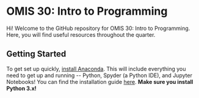 # OMIS 30: Intro to Programming

Hi! Welcome to the GitHub repository for OMIS 30: Intro to Programming. Here, you will find useful resources throughout the quarter.


## Getting Started

To get set up quickly, [install Anaconda](https://www.anaconda.com/download/). This will include everything you need to get up and running -- Python, Spyder (a Python IDE), and Jupyter Notebooks! You can find the installation guide [here](https://github.com/denisvrdoljak/OMIS30_Fall2018/blob/master/AnacondaInstallation.pdf).
**Make sure you install Python 3.x!**

